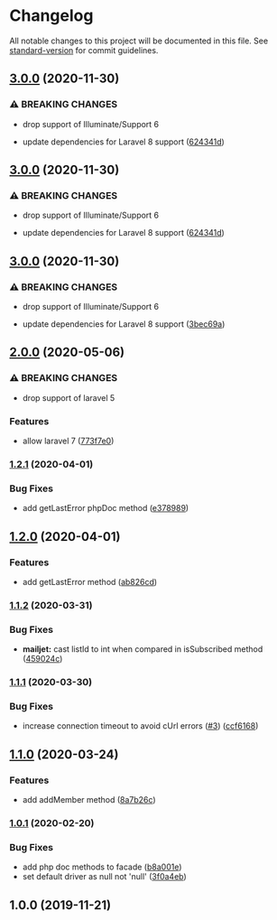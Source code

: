 # Changelog

All notable changes to this project will be documented in this file. See [standard-version](https://github.com/conventional-changelog/standard-version) for commit guidelines.

## [3.0.0](https://github.com/dansmaculotte/laravel-newsletter/compare/v2.0.0...v3.0.0) (2020-11-30)


### ⚠ BREAKING CHANGES

* drop support of Illuminate/Support 6

* update dependencies for Laravel 8 support ([624341d](https://github.com/dansmaculotte/laravel-newsletter/commit/624341d3d9cdb4615725e3b713dbb046bb198dec))

## [3.0.0](https://github.com/dansmaculotte/laravel-newsletter/compare/v2.0.0...v3.0.0) (2020-11-30)


### ⚠ BREAKING CHANGES

* drop support of Illuminate/Support 6

* update dependencies for Laravel 8 support ([624341d](https://github.com/dansmaculotte/laravel-newsletter/commit/624341d3d9cdb4615725e3b713dbb046bb198dec))

## [3.0.0](https://github.com/dansmaculotte/laravel-newsletter/compare/v2.0.0...v3.0.0) (2020-11-30)


### ⚠ BREAKING CHANGES

* drop support of Illuminate/Support 6

* update dependencies for Laravel 8 support ([3bec69a](https://github.com/dansmaculotte/laravel-newsletter/commit/3bec69a8fd0196be2dd981a788505c11e1aaa1cb))

## [2.0.0](https://github.com/dansmaculotte/laravel-newsletter/compare/v1.2.1...v2.0.0) (2020-05-06)


### ⚠ BREAKING CHANGES

* drop support of laravel 5

### Features

* allow laravel 7 ([773f7e0](https://github.com/dansmaculotte/laravel-newsletter/commit/773f7e0))

### [1.2.1](https://github.com/dansmaculotte/laravel-newsletter/compare/v1.2.0...v1.2.1) (2020-04-01)


### Bug Fixes

* add getLastError phpDoc method ([e378989](https://github.com/dansmaculotte/laravel-newsletter/commit/e37898986bdbc113d04143b8d6aafede9855fd78))

## [1.2.0](https://github.com/dansmaculotte/laravel-newsletter/compare/v1.1.2...v1.2.0) (2020-04-01)


### Features

* add getLastError method ([ab826cd](https://github.com/dansmaculotte/laravel-newsletter/commit/ab826cde3a324b2a214e59e435f7d25f91462a7a))

### [1.1.2](https://github.com/dansmaculotte/laravel-newsletter/compare/v1.1.1...v1.1.2) (2020-03-31)


### Bug Fixes

* **mailjet:** cast listId to int when compared in isSubscribed method ([459024c](https://github.com/dansmaculotte/laravel-newsletter/commit/459024c1783f6a8a6661c8ba0997d41d1016ff68))

### [1.1.1](https://github.com/dansmaculotte/laravel-newsletter/compare/v1.1.0...v1.1.1) (2020-03-30)


### Bug Fixes

* increase connection timeout to avoid cUrl errors ([#3](https://github.com/dansmaculotte/laravel-newsletter/issues/3)) ([ccf6168](https://github.com/dansmaculotte/laravel-newsletter/commit/ccf61684117367de8a2777359de5544d825b4569))

## [1.1.0](https://github.com/dansmaculotte/laravel-newsletter/compare/v1.0.1...v1.1.0) (2020-03-24)


### Features

* add addMember method ([8a7b26c](https://github.com/dansmaculotte/laravel-newsletter/commit/8a7b26c74162f33f67ee81f72b44c568aa168ce0))

### [1.0.1](https://github.com/dansmaculotte/laravel-newsletter/compare/v1.0.0...v1.0.1) (2020-02-20)


### Bug Fixes

* add php doc methods to facade ([b8a001e](https://github.com/dansmaculotte/laravel-newsletter/commit/b8a001e))
* set default driver as null not 'null' ([3f0a4eb](https://github.com/dansmaculotte/laravel-newsletter/commit/3f0a4eb))

## 1.0.0 (2019-11-21)
